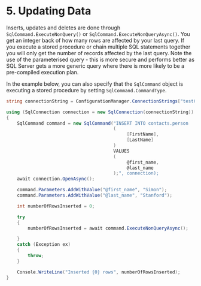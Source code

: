 # 5\. Updating Data

Inserts, updates and deletes are done through `SqlCommand.ExecuteNonQuery()` or `SqlCommand.ExecuteNonQueryAsync()`. You get an integer back of how many rows are affected by your last query. If you execute a stored procedure or chain multiple SQL statements together you will only get the number of records affected by the last query. Note the use of the parameterised query - this is more secure and performs better as SQL Server gets a more generic query where there is more likely to be a pre-compiled execution plan.  

In the example below, you can also specify that the `SqlCommand` object is executing a stored procedure by setting `SqlCommand.CommandType`.

```csharp
string connectionString = ConfigurationManager.ConnectionStrings["testConnectionString"].ConnectionString;

using (SqlConnection connection = new SqlConnection(connectionString))
{
    SqlCommand command = new SqlCommand("INSERT INTO contacts.person
                                        (
                                             [FirstName],
                                             [LastName]
                                        )
                                        VALUES
                                        (
                                             @first_name,
                                             @last_name
                                        );", connection);
    await connection.OpenAsync();

    command.Parameters.AddWithValue("@first_name", "Simon");
    command.Parameters.AddWithValue("@last_name", "Stanford");

    int numberOfRowsInserted = 0;

    try
    {
        numberOfRowsInserted = await command.ExecuteNonQueryAsync();

    }
    catch (Exception ex)
    {
        throw;
    }

    Console.WriteLine("Inserted {0} rows", numberOfRowsInserted);
}
```
<!--stackedit_data:
eyJoaXN0b3J5IjpbMTE2NDkxNDM4OSwyMzYxMTY5MjAsLTExOD
Q0Mzc1OThdfQ==
-->